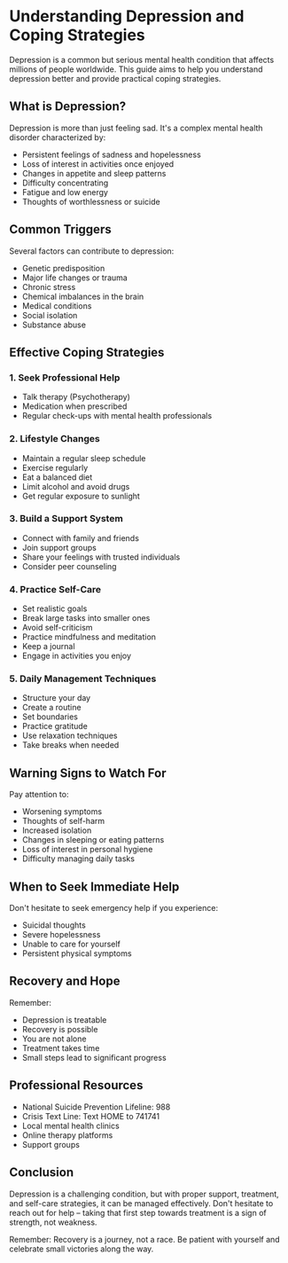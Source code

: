 # Understanding Depression and Coping Strategies

Depression is a common but serious mental health condition that affects millions of people worldwide. This guide aims to help you understand depression better and provide practical coping strategies.

## What is Depression?

Depression is more than just feeling sad. It's a complex mental health disorder characterized by:
- Persistent feelings of sadness and hopelessness
- Loss of interest in activities once enjoyed
- Changes in appetite and sleep patterns
- Difficulty concentrating
- Fatigue and low energy
- Thoughts of worthlessness or suicide

## Common Triggers

Several factors can contribute to depression:
- Genetic predisposition
- Major life changes or trauma
- Chronic stress
- Chemical imbalances in the brain
- Medical conditions
- Social isolation
- Substance abuse

## Effective Coping Strategies

### 1. Seek Professional Help
- Talk therapy (Psychotherapy)
- Medication when prescribed
- Regular check-ups with mental health professionals

### 2. Lifestyle Changes
- Maintain a regular sleep schedule
- Exercise regularly
- Eat a balanced diet
- Limit alcohol and avoid drugs
- Get regular exposure to sunlight

### 3. Build a Support System
- Connect with family and friends
- Join support groups
- Share your feelings with trusted individuals
- Consider peer counseling

### 4. Practice Self-Care
- Set realistic goals
- Break large tasks into smaller ones
- Avoid self-criticism
- Practice mindfulness and meditation
- Keep a journal
- Engage in activities you enjoy

### 5. Daily Management Techniques
- Structure your day
- Create a routine
- Set boundaries
- Practice gratitude
- Use relaxation techniques
- Take breaks when needed

## Warning Signs to Watch For

Pay attention to:
- Worsening symptoms
- Thoughts of self-harm
- Increased isolation
- Changes in sleeping or eating patterns
- Loss of interest in personal hygiene
- Difficulty managing daily tasks

## When to Seek Immediate Help

Don't hesitate to seek emergency help if you experience:
- Suicidal thoughts
- Severe hopelessness
- Unable to care for yourself
- Persistent physical symptoms

## Recovery and Hope

Remember:
- Depression is treatable
- Recovery is possible
- You are not alone
- Treatment takes time
- Small steps lead to significant progress

## Professional Resources

- National Suicide Prevention Lifeline: 988
- Crisis Text Line: Text HOME to 741741
- Local mental health clinics
- Online therapy platforms
- Support groups

## Conclusion

Depression is a challenging condition, but with proper support, treatment, and self-care strategies, it can be managed effectively. Don't hesitate to reach out for help – taking that first step towards treatment is a sign of strength, not weakness.

Remember: Recovery is a journey, not a race. Be patient with yourself and celebrate small victories along the way.
